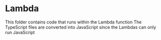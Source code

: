 # Lambda

This folder contains code that runs within the Lambda function
The TypeScript files are converted into JavaScript since the Lambdas can only run JavaScript
